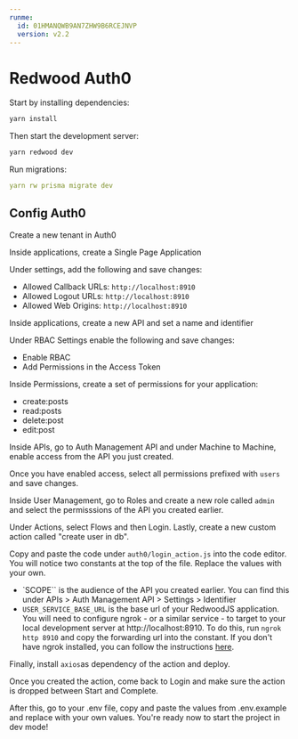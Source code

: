 ```yaml
---
runme:
  id: 01HMANQWB9AN7ZHW9B6RCEJNVP
  version: v2.2
---
```


# Redwood Auth0

Start by installing dependencies:

```sh {"id":"01HMANQWB8GCARJBESGP6N8YQ8"}
yarn install
```

Then start the development server:

```sh {"id":"01HMANQWB8GCARJBESGQ9C82CF"}
yarn redwood dev
```

Run migrations:

```yaml {"id":"01HMANQWB9AN7ZHW9B6BXHHWYB"}
yarn rw prisma migrate dev
```

## Config Auth0

Create a new tenant in Auth0

Inside applications, create a Single Page Application

Under settings, add the following and save changes:

- Allowed Callback URLs: `http://localhost:8910`
- Allowed Logout URLs: `http://localhost:8910`
- Allowed Web Origins: `http://localhost:8910`

Inside applications, create a new API and set a name and identifier

Under RBAC Settings enable the following and save changes:

- Enable RBAC
- Add Permissions in the Access Token

Inside Permissions, create a set of permissions for your application:

- create:posts
- read:posts
- delete:post
- edit:post

Inside APIs, go to Auth Management API and under Machine to Machine, enable access from the API you just created.

Once you have enabled access, select all permissions prefixed with `users` and save changes.

Inside User Management, go to Roles and create a new role called `admin` and select the permisssions of the API you created earlier.

Under Actions, select Flows and then Login. Lastly, create a new custom action called "create user in db".

Copy and paste the code under `auth0/login_action.js` into the code editor. You will notice two constants at the top of the file. Replace the values with your own.

- `SCOPE`` is the audience of the API you created earlier. You can find this under APIs > Auth Management API > Settings > Identifier
- `USER_SERVICE_BASE_URL` is the base url of your RedwoodJS application. You will need to configure ngrok - or a similar service - to target to your local development server at http://localhost:8910. To do this, run `ngrok http 8910` and copy the forwarding url into the constant. If you don't have ngrok installed, you can follow the instructions [here](https://ngrok.com/download).

Finally, install `axios`as dependency of the action and deploy.

Once you created the action, come back to Login and make sure the action is dropped between Start and Complete.

After this, go to your .env file, copy and paste the values from .env.example and replace with your own values. You're ready now to start the project in dev mode!
